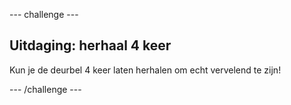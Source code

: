 \--- challenge \---

## Uitdaging: herhaal 4 keer

Kun je de deurbel 4 keer laten herhalen om echt vervelend te zijn!

\--- /challenge \---
